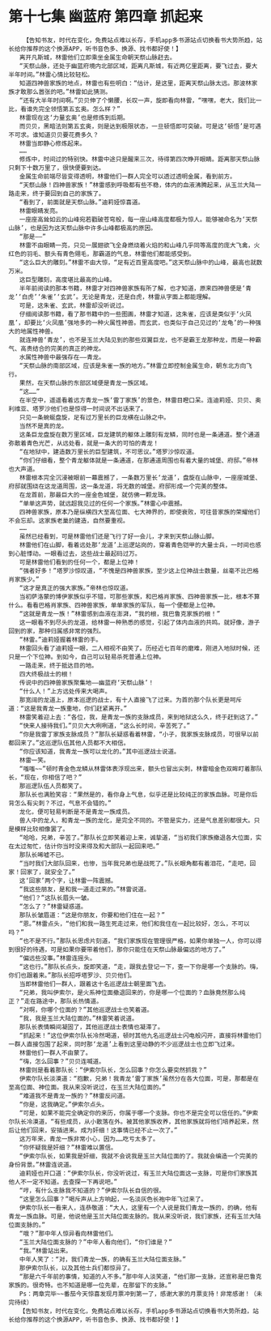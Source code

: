 # 第十七集 幽蓝府 第四章 抓起来
        【告知书友，时代在变化，免费站点难以长存，手机app多书源站点切换看书大势所趋，站长给你推荐的这个换源APP，听书音色多、换源、找书都好使！】
       离开凡斯城，林雷他们立即乘坐金属生命朝天祭山脉赶去。
       “天祭山脉，还处于幽蓝府境内北部区域，距离凡斯城，有近两亿里距离，要飞过去，要大半年时间。”林雷心情比较轻松。
       知道四神兽家族的地点，林雷也有些明白：“估计，是这里，距离天祭山脉太远。那波林家族才敢那么嚣张的吧。”林雷如此猜测。
       “还有大半年时间啊。”贝贝伸了个懒腰，长叹一声，旋即看向林雷，“嘿嘿，老大，我们比一比，看谁先完全领悟第五玄奥。怎么样？”
       林雷现在这‘力量玄奥’也是修炼到后期。
       而贝贝，黑暗法则第五玄奥，则是达到极限状态，一旦顿悟即可突破。可是这‘顿悟’是可遇不可求。谁知道贝贝要花费多久？
       林雷当即静心修炼起来。
       ……
       修炼中，时间过的特别快。林雷中途只是醒来三次，待得第四次睁开眼睛。距离那天祭山脉只剩下十数万里了，很快便要到达。
       金属生命前端尽皆变得透明，林雷他们一群人完全可以透过透明金属，看到前方。
       “天祭山脉！四神兽家族！”林雷感到呼吸都有些不稳，体内的血液沸腾起来，从玉兰大陆一路走来，终于要回到自己的家族了。
       “看到了，前面就是天祭山脉。”迪莉娅惊喜道。
       林雷眼睛发亮。
       一座座高耸如云的山峰宛若戳破苍穹般，每一座山峰高度都极为惊人。能够被命名为‘天祭山脉’，也是因为这天祭山脉中许多山峰都极高的原因。
       “那是——”
       林雷不由眼睛一亮，只见一展翅欲飞全身燃烧着火焰的和山峰几乎同等高度的庞大飞禽，火红色的羽毛、额头有青色翎毛，那霸道的气息，林雷他们都能感受到。
       “这么巨大的雕刻。”林雷不由大惊，“足有近百里高度吧。”这天祭山脉中的山峰，最高也就数万米。
       这巨型雕刻，高度堪比最高的山峰。
       半年前阅读的那本书籍，林雷才对四神兽家族有所了解，也才知道，原来四神兽便是‘青龙’‘白虎’‘朱雀’‘玄武’。无论是青龙，还是白虎，林雷从字面上都能理解。
       可是，这朱雀、玄武，林雷却没听说过。
       仔细阅读那书籍，看了那书籍中的一些图画，林雷才知道，这朱雀，应该是类似于‘火凤凰’，却要比‘火凤凰’强地多的一种火属性神兽。而玄武，也类似于自己见过的‘龙龟’的一种强大的地属性神兽。
       就连神兽‘青龙’，也不是玉兰大陆见到的那些双翼巨龙，也不是霸王龙那种龙，而是一种霸气、高贵结合的完美的真正的神龙。
       水属性神兽中最强存在——青龙。
       “天祭山脉的南部区域，应该是朱雀一族的地方。”林雷立即控制金属生命，朝东北方向飞行。
       果然，在天祭山脉的东部区域便是青龙一族区域。
       “这……”
       在半空中，遥遥看着远方青龙一族‘雷丁家族’的景色，林雷目瞪口呆。连迪莉娅、贝贝、奥利维亚、塔罗沙他们也是惊得一时间说不出话来了。
       只见一条蜿蜒盘旋，足有过万里长的巨龙横在山脉之中。
       当然不是真的龙。
       这条巨龙盘旋在数万里区域，巨龙建筑的躯体上雕刻有龙鳞，同时也是一条通道。整个通道弥散着青色光芒，从远处看，就是一条大的可怕的青龙！
       “在地狱中，建造数万里长的巨型建筑，不可思议。”塔罗沙惊叹道。
       “你们仔细看，整个青龙躯体就是一条通道，在那通道周围也有着大量的城堡、府邸。”帝林也大声道。
       林雷根本完全沉浸被眼前一幕震撼了，一条数万里长‘龙道’，盘旋在山脉中，一座座城堡、府邸就围绕在这龙道周围，这一条龙道，将无数的城堡。府邸形成一个完美的整体。
       在龙首前，那最巨大的一座金色城堡，就仿佛一颗龙珠。
       “单单这声势，就远超我见过的任何一个家族。”林雷心中震撼。
       四神兽家族，原本乃是纵横四大至高位面、七大神界的，即使衰败，可往昔家族的荣耀他们不会忘却。这家族老巢的建造，自然要重视。
       ……
       虽然已经看到，可是林雷他们还是飞行了好一会儿，才来到天祭山脉山脚。
       林雷他们在山脚，看着远处那‘龙道’上巡逻站岗的，穿着青色铠甲的大量士兵，一时间也感到心脏悸动。一眼看过去，这些战士最起码过万。
       可是林雷他们看到的任何一个，都是上位神！
       “强者好多！”塔罗沙惊叹道，“不愧是四神兽家族，至少这上位神战士数量，丝毫不比巴格肖家族少。”
       “这才是真正的强大家族。”帝林也惊叹道。
       当初萨洛蒙的博伊家族似乎不错，可那些家族，和巴格肖家族、四神兽家族一比，根本不算什么。看看巴格肖家族、四神兽家族，单单家族的军队，每一个便都是上位神。
       “这就是青龙一族！”林雷感到血液在澎湃，“我的根，我巴鲁克家族的根！”
       这一眼看不到尽头的龙道，给林雷一种熟悉的感觉，引起了体内血液的共鸣。就好像，游子回到的家，那种归属感非常的强烈。
       “林雷。”迪莉娅握着林雷的手。
       林雷回头看了迪莉娅一眼，二人相视不由笑了。历经近七百年的磨难，刚进入地狱时候，还只是一个下位神。到如今，自己可以轻易杀死普通上位神。
       一路走来，终于抵达目的地。
       四大终极战士的根！
       传说中的四神兽家族聚集地——幽蓝府‘天祭山脉’！
       “什么人！”上方远处传来大喝声。
       那宽阔的龙道上，原本巡逻的战士，有十人直接飞了过来。为首的那个队长更是呵斥道：“这是我青龙一族重地，你们赶紧离开。”
       林雷笑着迎上去：“各位，我，是青龙一族的支脉成员，来到地狱这么久，终于赶到这了。”
       “快来人接待我们。”贝贝大大咧咧道，“这么长时间，辛苦死了。”
       “你是我雷丁家族支脉成员？”那队长疑惑看着林雷，“小子，我家族支脉成员，可很早以前都回来了。”这巡逻队伍其他人员都不大相信。
       “你应该知道，我青龙一族可以龙化的。”其中巡逻战士说道。
       林雷一笑。
       “嗤嗤~~”顿时青金色龙鳞从林雷体表浮现出来，额头也冒出尖刺，林雷暗金色双眸盯着那队长，“现在，你相信了吧？”
       那巡逻队伍人员都笑了。
       那队长也满脸笑容：“果然是的，看你身上气息，似乎还是比较纯正的家族血脉。可是你后背怎么有尖刺？不过，气息不会错的。”
       龙化，便可轻易判断是不是青龙一族成员。
       兽人中的龙人，和青龙一族的龙化，是完全不同的。不管是实力，还是气息差别都很大。只是模样比较相像罢了。
       “哈哈，兄弟，辛苦了。”那队长立即笑着迎上来，诚挚道，“当初我们家族撤退各大位面，实在太过匆忙，估计你当时没来得及和大部队一起回来吧。”
       那队长唏嘘不已。
       “当时我们大部队回来，也惨，当年我兄弟也是战死了。”队长眼角都有着泪花，“走吧，回家！回家了，就安全了。”
       这‘回家’两个字，让林雷一阵震撼。
       “我这些朋友，是和我一道走过来的。”林雷说道。
       “他们？”这队长眉头一皱。
       “怎么了？”林雷疑惑道。
       那队长皱眉道：“这是你朋友，你要和他们住在一起？”
       “恩。”林雷点头，“他们和我一路生死走过来，他们和我住在一起比较好，怎么，不可以吗？”
       “也不是不行。”那队长思虑片刻道，“我们家族现在管理很严格，如果你单独一人，你可以得到很好的待遇，可是如果你要带着他们，那你只能住在天祭山脉最偏远的地方了。”
       “偏远些没事。”林雷连摇头。
       “这也行。”那队长点头，旋即笑道，“走，跟我去登记一下，查一下你是哪一个支脉的。嗨，你们也跟着来。”那队长招呼塔罗沙、贝贝他们。
       当即林雷他们一群人，跟着这十名巡逻战士朝里面飞去。
       “兄弟，我叫伊索尔，是火系神位面撤退回来的，你是哪一个位面的？血脉竟然那么纯正？”走在路途中，那队长热情道。
       “对啊，你哪个位面的？”其他巡逻战士也笑着道。
       “我，我是玉兰大陆位面的。”林雷笑着说道。
       那队长表情瞬间凝固了，其他巡逻战士表情也凝滞了。
       “抓起来！”这位伊索尔队长冷然喝道，顿时其他九名巡逻战士闪电般闪开，直接将林雷他们一群人直接包围了起来，同时那‘龙道’上看到这里动静的不少巡逻战士也立即飞过来。
       林雷他们一群人不由蒙了。
       “嗨，怎么回事？”贝贝连喊道。
       林雷则是看着那队长：“伊索尔队长，怎么回事？你怎么要突然抓我？”
       伊索尔队长淡漠道：“抱歉，兄弟！我青龙‘雷丁家族’虽然分在各大位面，可是，那都是在至高位面、神位面。我从来没听说过，在玉兰大陆位面的。”
       “难道我不是青龙一族的？”林雷反问道。
       “你是，这我确定。”伊索尔点头。
       “可是，如果不能完全确定你的来历，你属于哪一个支脉。你也不是完全可以信任的。”伊索尔队长冷漠道，“有些成员，从小散落在外。被其他家族收养，其他家族就将他们培养起来，然后让他们回来，安插进来。成为奸细！这事情已经不止一次了。”
       这万年来，青龙一族非常小心，因为……吃亏太多了。
       “你怀疑我是奸细？”林雷难以置信。
       “伊索尔队长，如果我是奸细，我就不会说我是玉兰大陆位面的了。我就会编造一个完美的身份背景。”林雷连说道。
       迪莉娅也开口道：“伊索尔队长，你没听说过，有玉兰大陆位面这一支脉，可是你们家族其他人不一定不知道。去查探一下再说吧。”
       “哼，有什么支脉我不知道的？”伊索尔队长自信的很。
       “这里怎么回事？”喝斥声从上方响起，一名淡灰色长袍中年飞过来了。
       伊索尔队长一看来人，连恭敬道：“大人，这里有一个人说是我们青龙一族的，的确，他有青龙一族血脉。可是，他说他是玉兰大陆位面支脉的。我从来没听说，我们家族，还有玉兰大陆位面支脉的。”
       “哦？”那中年人惊异看向林雷他们。
       “玉兰大陆位面支脉的？”中年人看向他们，“你们谁是？”
       “我。”林雷站出来。
       中年人笑了：“对，我们青龙一族，的确有玉兰大陆位面支脉。”
       那伊索尔队长，以及其他士兵们都惊异了。
       “那是六千年前的事情，知道的人不多。”那中年人淡笑道，“他们那一支脉，还宣称是巴鲁克家族的。很奇特。也不知道是哪一位先辈，在那留下的支脉。”
       Ps：两章完毕~~番茄今天惊喜发现月票冲到第一了，感谢大家的月票支持！非常感谢！（未完待续）
       【告知书友，时代在变化，免费站点难以长存，手机app多书源站点切换看书大势所趋，站长给你推荐的这个换源APP，听书音色多、换源、找书都好使！】